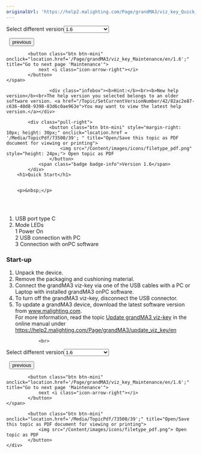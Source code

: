 ```yaml
---
originalUrl: 'https://help2.malighting.com/Page/grandMA3/viz_key_Quick_Start/en/1.6'
---
```


<div class="topic-navigation">

<div class="pull-right">
	<span class="pull-left">


<div class="pull-left">
<form action="/Topic/SetCurrentVersionNumber" class="form-inline" id="frmTagSelector" method="post">	<span class="form-mini">
		<div class="input-prepend"><span class="add-on">Select different version</span><select autocomplete="off" id="versionNumberId" name="versionNumberId" onchange="$(this).closest('#frmTagSelector').submit();" style="width: 120px;"><option value="">- latest -</option>
<option value="10">1.0</option>
<option value="32">1.1</option>
<option value="35">1.2</option>
<option value="36">1.3</option>
<option value="37">1.4</option>
<option value="38">1.5</option>
<option selected="selected" value="39">1.6</option>
<option value="40">1.7</option>
<option value="42">1.8</option>
</select></div>
		<input data-val="true" data-val-number="The field Int32 must be a number." data-val-required="The Int32 field is required." id="ProductId" name="ProductId" type="hidden" value="41">
		<input id="CurrentGuid" name="CurrentGuid" type="hidden" value="82ac2e87-c636-40d8-9398-83d6c0ae963e">
	</span>
</form></div>&nbsp;	</span>
	<span class="pull-right" style="white-space: nowrap;">
			<button class="btn btn-mini" onclick="location.href='/Page/grandMA3/viz_key_Limitations/en/1.6'; " title="Go to previous page 'Limitations'">
				<i class="icon-arrow-left"></i> previous
			</button>

			<button class="btn btn-mini" onclick="location.href='/Page/grandMA3/viz_key_Maintenance/en/1.6';" title="Go to next page 'Maintenance'">
				next <i class="icon-arrow-right"></i> 
			</button>
	</span>
</div>
<div class="clear-fix" style="margin-bottom: 10px"></div>
</div>

					<div class="infobox"><b>Hint:</b><br><b>New help version</b><br>The help version you selected belongs to an older software version. <a href="/Topic/SetCurrentVersionNumber/42/82ac2e87-c636-40d8-9398-83d6c0ae963e">You may want to view the latest help version.</a></div>

			<div class="pull-right">
					<button class="btn btn-mini" style="margin-right: 10px; height: 30px;" onclick="location.href = '/Media/TopicPdf/73500/39'; " title="Open/Save this topic as PDF document for viewing or printing">
						<img src="/Content/images/icons/filetype_pdf.png" style="height: 24px;"> Open topic as PDF
					</button>
				<span class="badge badge-info">Version 1.6</span>
			</div>
		<h1>Quick Start</h1>


		<p>&nbsp;</p>

<p><img alt="" src="/Media/Image/img_GM3_viz-key_front_callouts.png"></p>

<p>&nbsp;</p>

<ol>
	<li>USB port type C</li>
	<li>Mode LEDs<br>
	1 Power On<br>
	2 USB connection with PC<br>
	3 Connection with onPC software</li>
</ol>

<a name="toc_header_anchor_1" id="toc_header_anchor_1" class="topic-toc-item"></a><h3>Start-up</h3>

<ol>
	<li>Unpack the device.</li>
	<li>Remove the packaging and cushioning material.&nbsp;</li>
	<li>Connect the&nbsp;grandMA3 viz-key via one of the USB cables with a PC or Laptop with installed grandMA3 onPC software.</li>
	<li>To turn off the grandMA3 viz-key, disconnect the USB connector.</li>
	<li>To update a grandMA3 device, download the latest software version from&nbsp;<a href="https://www.malighting.com/">www.malighting.com</a>.<br>
	For more information, read the topic <a href="/Topic/0abafa3e-dc74-4e28-855a-bdee8516aeed">Update grandMA3 viz-key</a> in the online manual under <a href="/Page/grandMA3/update_viz_key/en">https://help2.malighting.com/Page/grandMA3/update_viz_key/en</a></li>
</ol>


				<br>
<div class="topic-navigation">

<div class="pull-right">
	<span class="pull-left">


<div class="pull-left">
<form action="/Topic/SetCurrentVersionNumber" class="form-inline" id="frmTagSelector" method="post">	<span class="form-mini">
		<div class="input-prepend"><span class="add-on">Select different version</span><select autocomplete="off" id="versionNumberId" name="versionNumberId" onchange="$(this).closest('#frmTagSelector').submit();" style="width: 120px;"><option value="">- latest -</option>
<option value="10">1.0</option>
<option value="32">1.1</option>
<option value="35">1.2</option>
<option value="36">1.3</option>
<option value="37">1.4</option>
<option value="38">1.5</option>
<option selected="selected" value="39">1.6</option>
<option value="40">1.7</option>
<option value="42">1.8</option>
</select></div>
		<input data-val="true" data-val-number="The field Int32 must be a number." data-val-required="The Int32 field is required." id="ProductId" name="ProductId" type="hidden" value="41">
		<input id="CurrentGuid" name="CurrentGuid" type="hidden" value="82ac2e87-c636-40d8-9398-83d6c0ae963e">
	</span>
</form></div>&nbsp;	</span>
	<span class="pull-right" style="white-space: nowrap;">
			<button class="btn btn-mini" onclick="location.href='/Page/grandMA3/viz_key_Limitations/en/1.6'; " title="Go to previous page 'Limitations'">
				<i class="icon-arrow-left"></i> previous
			</button>

			<button class="btn btn-mini" onclick="location.href='/Page/grandMA3/viz_key_Maintenance/en/1.6';" title="Go to next page 'Maintenance'">
				next <i class="icon-arrow-right"></i> 
			</button>
	</span>
</div>
	<div class="clear-fix"></div>
	<div class="pull-right">
	
			<button class="btn btn-mini" onclick="location.href='/Media/TopicPdf/73500/39';" title="Open/Save this topic as PDF document for viewing or printing">
				<img src="/Content/images/icons/filetype_pdf.png"> Open topic as PDF
			</button>
	</div>
<div class="clear-fix" style="margin-bottom: 10px"></div>
</div>

	

